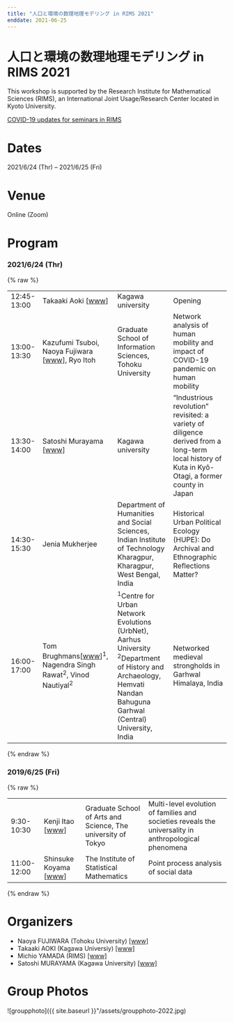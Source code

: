 ```yaml
---
title: "人口と環境の数理地理モデリング in RIMS 2021"
enddate: 2021-06-25
---
```


# 人口と環境の数理地理モデリング in RIMS 2021

This workshop is supported by the  Research  Institute  for  Mathematical  Sciences (RIMS), an  International Joint Usage/Research Center located in Kyoto University.

<a href="https://www.kurims.kyoto-u.ac.jp/kyoten/ja/covid-19.html" target="_blank">COVID-19 updates for seminars in RIMS</a>

# Dates 
2021/6/24 (Thr) – 2021/6/25 (Fri)

# Venue 
Online (Zoom)

# Program
### 2021/6/24 (Thr)

{% raw %}

<table>
          <tr>
            <td class="time">12:45-13:00</td>
            <td class="name">
Takaaki Aoki  [<a href="http://www.ed.kagawa-u.ac.jp/~aoki/">www</a>]
</td>
            <td class="affiliation">Kagawa university</td>
            <td class="title">Opening</td>
          </tr>
          <tr>
              <td class="time">13:00-13:30</td>
              <td class="name">
		Kazufumi Tsuboi, Naoya Fujiwara  [<a href="https://www.is.tohoku.ac.jp/jp/laboratory/list_dept/c10.html">www</a>], Ryo Itoh
</td>
              <td class="affiliation">Graduate School of Information Sciences, Tohoku University </td>
              <td class="title">Network analysis of human mobility and impact of COVID-19 pandemic on
	      human mobility</td>
          </tr>
	          <tr>
              <td class="time">13:30-14:00</td>
              <td class="name">
		Satoshi Murayama  [<a href="https://researchmap.jp/read0188434/?lang=en">www</a>]
</td>
              <td class="affiliation">Kagawa university</td>
              <td class="title">“Industrious revolution” revisited: a variety of diligence derived from a long-term local history of Kuta in Kyô-Otagi, a former county in Japan
	</td> 
		<tr>
              <td class="time">14:30-15:30</td>
              <td class="name">Jenia Mukherjee </td>
              <td class="affiliation">Department of Humanities and Social Sciences,
              Indian Institute of Technology Kharagpur,
              Kharagpur, West Bengal, India
              </td>
              <td class="title">Historical Urban Political Ecology (HUPE): Do Archival and Ethnographic Reflections Matter?</td>
            </tr>
            <tr>
              <td class="time">16:00-17:00</td>
              <td class="name">Tom Brughmans[<a href="https://pure.au.dk/portal/en/persons/tom-brughmans(78c7314a-9485-4e14-b207-0e836aea5e01).html">www</a>]<sup>1</sup>, Nagendra Singh Rawat<sup>2</sup>, Vinod Nautiyal<sup>2</sup></td>
              <td class="affiliation"> <sup>1</sup>Centre for Urban Network Evolutions (UrbNet),
                Aarhus University<br><sup>2</sup>Department of History and Archaeology, Hemvati Nandan Bahuguna Garhwal (Central) University, India</td>
              <td class="title">Networked medieval strongholds in Garhwal Himalaya, India</td>
            </tr>
</table>            


{% endraw %}

### 2019/6/25 (Fri)
{% raw %}
<table>
         <tbody>
            <tr>
              <td class="time">9:30-10:30</td>
              <td class="name">Kenji Itao [<a href="http://chaos.c.u-tokyo.ac.jp/index_j.html">www</a>]</td>
              <td class="affiliation">Graduate School of Arts and Science, The university of Tokyo</td>
              <td class="title">Multi-level evolution of families and societies reveals the universality in anthropological phenomena</td>
            </tr>
            <tr>
              <td class="time">11:00-12:00</td>
              <td class="name">Shinsuke Koyama [<a href="https://researchmap.jp/read0111335?lang=en">www</a>]</td>
              <td class="affiliation">The Institute of Statistical Mathematics</td>
              <td class="title">Point process analysis of social data</td>
            </tr>
</tbody>
</table>

{% endraw %}

# Organizers
- Naoya FUJIWARA (Tohoku University) [[www]](https://www.is.tohoku.ac.jp/jp/laboratory/list_dept/c10.html)
- Takaaki AOKI (Kagawa Universiy) [[www]](http://www.ed.kagawa-u.ac.jp/~aoki/)
- Michio YAMADA (RIMS) [[www]](http://www.kurims.kyoto-u.ac.jp/en/list/YAMADA,%20Michio.html)
- Satoshi MURAYAMA (Kagawa University) [[www]](http://www.ed.kagawa-u.ac.jp/~aoki/)


# Group Photos
![groupphoto]({{ site.baseurl }}"/assets/groupphoto-2022.jpg)